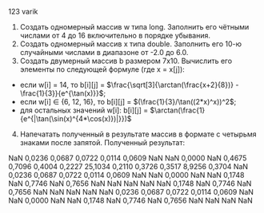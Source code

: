 123 varik
1. Создать одномерный массив w типа long. Заполнить его чётными числами от 4 до 16 включительно в порядке убывания.
2. Создать одномерный массив x типа double. Заполнить его 10-ю случайными числами в диапазоне от -2.0 до 6.0.
3. Создать двумерный массив b размером 7x10. Вычислить его элементы по следующей формуле (где x = x[j]):
  - если w[i] = 14, то b[i][j] = $\frac{\sqrt[3]{\arctan(\frac{x+2}{8})} - \frac{1}{3}}{e^{\tan(x)}}$;
  - если w[i] $\in$ {6, 12, 16}, то b[i][j] = $(\frac{1}{3}/\tan((2*x)^x))^2$;
  - для остальных значений w[i]: b[i][j] = $\arctan(\frac{1}{e^{|\tan(\sin(x)^{4*\cos(x)})|}})$
4. Напечатать полученный в результате массив в формате с четырьмя знаками после запятой.
Полученный результат:

NaN    0,0236    0,0687    0,0722    0,0114    0,0609       NaN       NaN    0,0000       NaN
0,4675    0,7096    0,4004    0,2227   25,1034    0,2110    0,3726    0,3517    8,9256    0,3704
NaN    0,0236    0,0687    0,0722    0,0114    0,0609       NaN       NaN    0,0000       NaN
NaN    0,1748       NaN    0,7746       NaN    0,7656       NaN       NaN       NaN       NaN
NaN    0,1748       NaN    0,7746       NaN    0,7656       NaN       NaN       NaN       NaN
NaN    0,0236    0,0687    0,0722    0,0114    0,0609       NaN       NaN    0,0000       NaN
NaN    0,1748       NaN    0,7746       NaN    0,7656       NaN       NaN       NaN       NaN